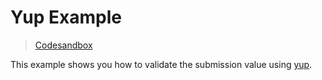 # Yup Example

> [Codesandbox](https://codesandbox.io/s/github/edmundhung/conform/tree/main/docs/examples/yup)

This example shows you how to validate the submission value using [yup](https://github.com/jquense/yup).
